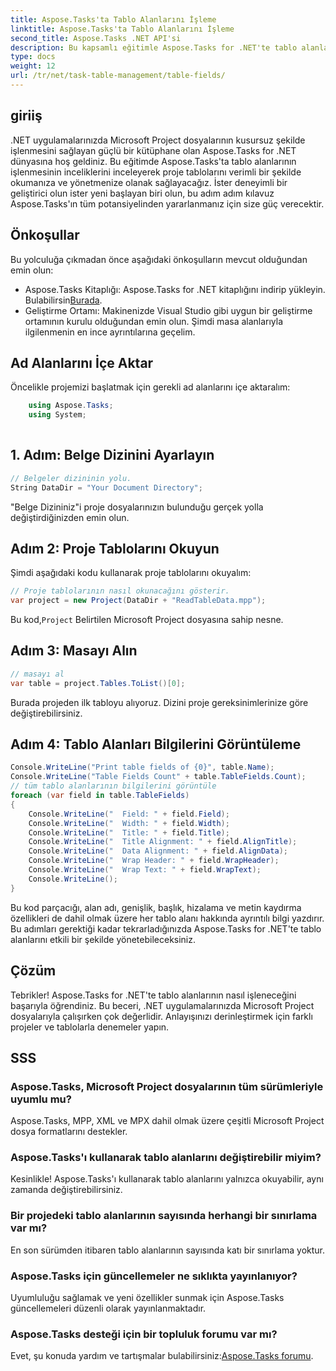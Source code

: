 ```yaml
---
title: Aspose.Tasks'ta Tablo Alanlarını İşleme
linktitle: Aspose.Tasks'ta Tablo Alanlarını İşleme
second_title: Aspose.Tasks .NET API'si
description: Bu kapsamlı eğitimle Aspose.Tasks for .NET'te tablo alanlarını yönetme konusunda uzmanlaşın. Proje tablolarını zahmetsizce okumayı, görüntülemeyi ve değiştirmeyi öğrenin.
type: docs
weight: 12
url: /tr/net/task-table-management/table-fields/
---
```

## giriiş
.NET uygulamalarınızda Microsoft Project dosyalarının kusursuz şekilde işlenmesini sağlayan güçlü bir kütüphane olan Aspose.Tasks for .NET dünyasına hoş geldiniz. Bu eğitimde Aspose.Tasks'ta tablo alanlarının işlenmesinin inceliklerini inceleyerek proje tablolarını verimli bir şekilde okumanıza ve yönetmenize olanak sağlayacağız. İster deneyimli bir geliştirici olun ister yeni başlayan biri olun, bu adım adım kılavuz Aspose.Tasks'ın tüm potansiyelinden yararlanmanız için size güç verecektir.
## Önkoşullar
Bu yolculuğa çıkmadan önce aşağıdaki önkoşulların mevcut olduğundan emin olun:
- Aspose.Tasks Kitaplığı: Aspose.Tasks for .NET kitaplığını indirip yükleyin. Bulabilirsin[Burada](https://releases.aspose.com/tasks/net/).
- Geliştirme Ortamı: Makinenizde Visual Studio gibi uygun bir geliştirme ortamının kurulu olduğundan emin olun.
Şimdi masa alanlarıyla ilgilenmenin en ince ayrıntılarına geçelim.
## Ad Alanlarını İçe Aktar
Öncelikle projemizi başlatmak için gerekli ad alanlarını içe aktaralım:
```csharp
    using Aspose.Tasks;
    using System;
    
```
## 1. Adım: Belge Dizinini Ayarlayın
```csharp
// Belgeler dizininin yolu.
String DataDir = "Your Document Directory";
```
"Belge Dizininiz"i proje dosyalarınızın bulunduğu gerçek yolla değiştirdiğinizden emin olun.
## Adım 2: Proje Tablolarını Okuyun
Şimdi aşağıdaki kodu kullanarak proje tablolarını okuyalım:
```csharp
// Proje tablolarının nasıl okunacağını gösterir.
var project = new Project(DataDir + "ReadTableData.mpp");
```
 Bu kod,`Project` Belirtilen Microsoft Project dosyasına sahip nesne.
## Adım 3: Masayı Alın
```csharp
// masayı al
var table = project.Tables.ToList()[0];
```
Burada projeden ilk tabloyu alıyoruz. Dizini proje gereksinimlerinize göre değiştirebilirsiniz.
## Adım 4: Tablo Alanları Bilgilerini Görüntüleme
```csharp
Console.WriteLine("Print table fields of {0}", table.Name);
Console.WriteLine("Table Fields Count" + table.TableFields.Count);
// tüm tablo alanlarının bilgilerini görüntüle
foreach (var field in table.TableFields)
{
    Console.WriteLine("  Field: " + field.Field);
    Console.WriteLine("  Width: " + field.Width);
    Console.WriteLine("  Title: " + field.Title);
    Console.WriteLine("  Title Alignment: " + field.AlignTitle);
    Console.WriteLine("  Data Alignment: " + field.AlignData);
    Console.WriteLine("  Wrap Header: " + field.WrapHeader);
    Console.WriteLine("  Wrap Text: " + field.WrapText);
    Console.WriteLine();
}
```
Bu kod parçacığı, alan adı, genişlik, başlık, hizalama ve metin kaydırma özellikleri de dahil olmak üzere her tablo alanı hakkında ayrıntılı bilgi yazdırır.
Bu adımları gerektiği kadar tekrarladığınızda Aspose.Tasks for .NET'te tablo alanlarını etkili bir şekilde yönetebileceksiniz.
## Çözüm
Tebrikler! Aspose.Tasks for .NET'te tablo alanlarının nasıl işleneceğini başarıyla öğrendiniz. Bu beceri, .NET uygulamalarınızda Microsoft Project dosyalarıyla çalışırken çok değerlidir. Anlayışınızı derinleştirmek için farklı projeler ve tablolarla denemeler yapın.
## SSS
### Aspose.Tasks, Microsoft Project dosyalarının tüm sürümleriyle uyumlu mu?
Aspose.Tasks, MPP, XML ve MPX dahil olmak üzere çeşitli Microsoft Project dosya formatlarını destekler.
### Aspose.Tasks'ı kullanarak tablo alanlarını değiştirebilir miyim?
Kesinlikle! Aspose.Tasks'ı kullanarak tablo alanlarını yalnızca okuyabilir, aynı zamanda değiştirebilirsiniz.
### Bir projedeki tablo alanlarının sayısında herhangi bir sınırlama var mı?
En son sürümden itibaren tablo alanlarının sayısında katı bir sınırlama yoktur.
### Aspose.Tasks için güncellemeler ne sıklıkta yayınlanıyor?
Uyumluluğu sağlamak ve yeni özellikler sunmak için Aspose.Tasks güncellemeleri düzenli olarak yayınlanmaktadır.
### Aspose.Tasks desteği için bir topluluk forumu var mı?
 Evet, şu konuda yardım ve tartışmalar bulabilirsiniz:[Aspose.Tasks forumu](https://forum.aspose.com/c/tasks/15).